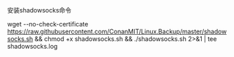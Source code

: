 安装shadowsocks命令

wget --no-check-certificate  https://raw.githubusercontent.com/ConanMIT/Linux.Backup/master/shadowsocks.sh && chmod +x shadowsocks.sh && ./shadowsocks.sh 2>&1 | tee shadowsocks.log
